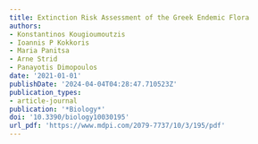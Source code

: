 ```yaml
---
title: Extinction Risk Assessment of the Greek Endemic Flora
authors:
- Konstantinos Kougioumoutzis
- Ioannis P Kokkoris
- Maria Panitsa
- Arne Strid
- Panayotis Dimopoulos
date: '2021-01-01'
publishDate: '2024-04-04T04:28:47.710523Z'
publication_types:
- article-journal
publication: '*Biology*'
doi: '10.3390/biology10030195'
url_pdf: 'https://www.mdpi.com/2079-7737/10/3/195/pdf'
---
```

